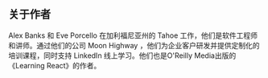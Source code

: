 ## 关于作者
Alex Banks 和 Eve Porcello 在加利福尼亚州的 Tahoe 工作，他们是软件工程师和讲师。通过他们的公司 Moon Highway ，他们为企业客户研发并提供定制化的培训课程，同时支持 LinkedIn 线上学习。他们也是O'Reilly Media出版的《Learning React》的作者。
